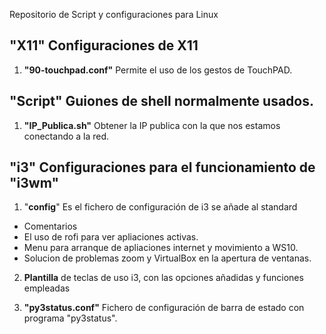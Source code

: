 Repositorio de Script y configuraciones para Linux


## "X11" Configuraciones de X11
1. **"90-touchpad.conf"** Permite el uso de los gestos de TouchPAD.

## "Script" Guiones de shell normalmente usados.
1. **"IP_Publica.sh"** Obtener la IP publica con la que nos estamos conectando a la red.

## "i3" Configuraciones para el funcionamiento de "i3wm" 
1. "**config**" Es el fichero de configuración de i3 se añade al standard
 * Comentarios
 * El uso de rofi para ver apliaciones activas.
 * Menu para arranque de apliaciones internet y movimiento a WS10.
 * Solucion de problemas zoom y VirtualBox en la apertura de ventanas.
2. **Plantilla** de teclas de uso i3, con las opciones añadidas y funciones empleadas

3. **"py3status.conf"**  Fichero de configuración de barra de estado con programa "py3status".

